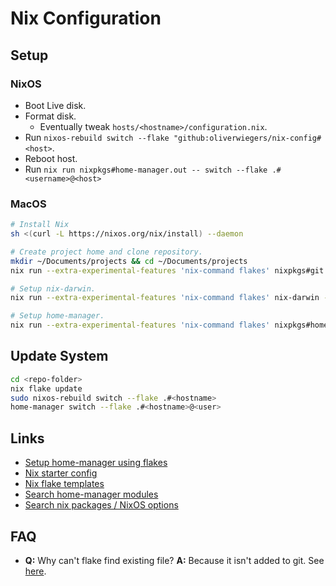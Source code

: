 # Nix Configuration

## Setup

### NixOS

- Boot Live disk.
- Format disk.
  - Eventually tweak `hosts/<hostname>/configuration.nix`.
- Run `nixos-rebuild switch --flake "github:oliverwiegers/nix-config#<host>`.
- Reboot host.
- Run `nix run nixpkgs#home-manager.out -- switch --flake .#<username>@<host>`

### MacOS

```bash
# Install Nix
sh <(curl -L https://nixos.org/nix/install) --daemon

# Create project home and clone repository.
mkdir ~/Documents/projects && cd ~/Documents/projects
nix run --extra-experimental-features 'nix-command flakes' nixpkgs#git.out -- clone git@github.com:oliverwiegers/nix-config

# Setup nix-darwin.
nix run --extra-experimental-features 'nix-command flakes' nix-darwin -- switch --flake .#host

# Setup home-manager.
nix run --extra-experimental-features 'nix-command flakes' nixpkgs#home-manager.out -- switch --flake .#oliverwiegers@enigma
```

## Update System

```bash
cd <repo-folder>
nix flake update
sudo nixos-rebuild switch --flake .#<hostname>
home-manager switch --flake .#<hostname>@<user>
```

## Links

- [Setup home-manager using flakes](https://nix-community.github.io/home-manager/index.html#sec-flakes-standalone)
- [Nix starter config](https://github.com/Misterio77/nix-starter-configs)
- [Nix flake templates](https://github.com/NixOS/templates/tree/master)
- [Search home-manager modules](https://mipmip.github.io/home-manager-option-search/?query=programs.zsh)
- [Search nix packages / NixOS options](https://search.nixos.org/packages)

## FAQ

- **Q:** Why can't flake find existing file?
  **A:** Because it isn't added to git. See [here](https://discourse.nixos.org/t/flake-based-home-manager-cannot-find-home-nix/18356).
